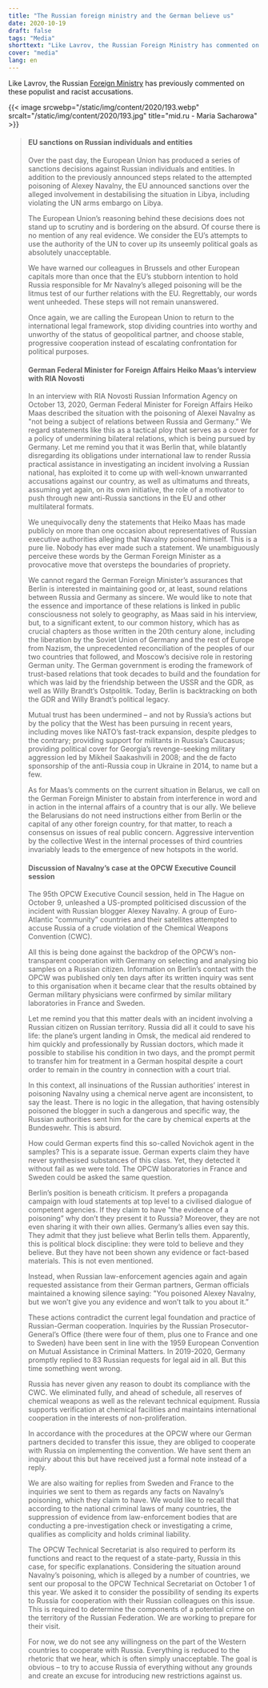 ```yaml
---
title: "The Russian foreign ministry and the German believe us"
date: 2020-10-19
draft: false
tags: "Media"
shorttext: "Like Lavrov, the Russian Foreign Ministry has commented on these populist and racist accusations."
cover: "media"
lang: en
---
```


Like Lavrov, the Russian [Foreign Ministry](https://www.mid.ru/de/foreign_policy/news/-/asset_publisher/cKNonkJE02Bw/content/id/4390936?p_p_id=101_INSTANCE_cKNonkJE02Bw&_101_INSTANCE_cKNonkJE02Bw_languageId=en_GB "Briefing by Foreign Ministry Spokeswoman Maria Zakharova, Moscow, October 15, 2020") has previously commented on these populist and racist accusations.

{{< image srcwebp="/static/img/content/2020/193.webp" srcalt="/static/img/content/2020/193.jpg" title="mid.ru - Maria Sacharowa" >}}

> #### EU sanctions on Russian individuals and entities
>
> Over the past day, the European Union has produced a series of sanctions decisions against Russian individuals and entities. In addition to the previously announced steps related to the attempted poisoning of Alexey Navalny, the EU announced sanctions over the alleged involvement in destabilising the situation in Libya, including violating the UN arms embargo on Libya.
>
> The European Union’s reasoning behind these decisions does not stand up to scrutiny and is bordering on the absurd. Of course there is no mention of any real evidence. We consider the EU’s attempts to use the authority of the UN to cover up its unseemly political goals as absolutely unacceptable.
>
> We have warned our colleagues in Brussels and other European capitals more than once that the EU’s stubborn intention to hold Russia responsible for Mr Navalny’s alleged poisoning will be the litmus test of our further relations with the EU. Regrettably, our words went unheeded. These steps will not remain unanswered.
>
> Once again, we are calling the European Union to return to the international legal framework, stop dividing countries into worthy and unworthy of the status of geopolitical partner, and choose stable, progressive cooperation instead of escalating confrontation for political purposes.
>
> #### German Federal Minister for Foreign Affairs Heiko Maas’s interview with RIA Novosti
>
> In an interview with RIA Novosti Russian Information Agency on October 13, 2020, German Federal Minister for Foreign Affairs Heiko Maas described the situation with the poisoning of Alexei Navalny as "not being a subject of relations between Russia and Germany.” We regard statements like this as a tactical ploy that serves as a cover for a policy of undermining bilateral relations, which is being pursued by Germany. Let me remind you that it was Berlin that, while blatantly disregarding its obligations under international law to render Russia practical assistance in investigating an incident involving a Russian national, has exploited it to come up with well-known unwarranted accusations against our country, as well as ultimatums and threats, assuming yet again, on its own initiative, the role of a motivator to push through new anti-Russia sanctions in the EU and other multilateral formats.
>
> We unequivocally deny the statements that Heiko Maas has made publicly on more than one occasion about representatives of Russian executive authorities alleging that Navalny poisoned himself. This is a pure lie. Nobody has ever made such a statement. We unambiguously perceive these words by the German Foreign Minister as a provocative move that oversteps the boundaries of propriety.
>
> We cannot regard the German Foreign Minister’s assurances that Berlin is interested in maintaining good or, at least, sound relations between Russia and Germany as sincere. We would like to note that the essence and importance of these relations is linked in public consciousness not solely to geography, as Maas said in his interview, but, to a significant extent, to our common history, which has as crucial chapters as those written in the 20th century alone, including the liberation by the Soviet Union of Germany and the rest of Europe from Nazism, the unprecedented reconciliation of the peoples of our two countries that followed, and Moscow’s decisive role in restoring German unity. The German government is eroding the framework of trust-based relations that took decades to build and the foundation for which was laid by the friendship between the USSR and the GDR, as well as Willy Brandt’s Ostpolitik. Today, Berlin is backtracking on both the GDR and Willy Brandt’s political legacy.
>
> Mutual trust has been undermined – and not by Russia’s actions but by the policy that the West has been pursuing in recent years, including moves like NATO’s fast-track expansion, despite pledges to the contrary; providing support for militants in Russia’s Caucasus; providing political cover for Georgia’s revenge-seeking military aggression led by Mikheil Saakashvili in 2008; and the de facto sponsorship of the anti-Russia coup in Ukraine in 2014, to name but a few.
>
> As for Maas’s comments on the current situation in Belarus, we call on the German Foreign Minister to abstain from interference in word and in action in the internal affairs of a country that is our ally. We believe the Belarusians do not need instructions either from Berlin or the capital of any other foreign country, for that matter, to reach a consensus on issues of real public concern. Aggressive intervention by the collective West in the internal processes of third countries invariably leads to the emergence of new hotspots in the world.
>
> #### Discussion of Navalny’s case at the OPCW Executive Council session
>
> The 95th OPCW Executive Council session, held in The Hague on October 9, unleashed a US-prompted politicised discussion of the incident with Russian blogger Alexey Navalny. A group of Euro-Atlantic "community” countries and their satellites attempted to accuse Russia of a crude violation of the Chemical Weapons Convention (CWC).
>
> All this is being done against the backdrop of the OPCW’s non-transparent cooperation with Germany on selecting and analysing bio samples on a Russian citizen. Information on Berlin’s contact with the OPCW was published only ten days after its written inquiry was sent to this organisation when it became clear that the results obtained by German military physicians were confirmed by similar military laboratories in France and Sweden.
>
> Let me remind you that this matter deals with an incident involving a Russian citizen on Russian territory. Russia did all it could to save his life: the plane’s urgent landing in Omsk, the medical aid rendered to him quickly and professionally by Russian doctors, which made it possible to stabilise his condition in two days, and the prompt permit to transfer him for treatment in a German hospital despite a court order to remain in the country in connection with a court trial.
>
> In this context, all insinuations of the Russian authorities’ interest in poisoning Navalny using a chemical nerve agent are inconsistent, to say the least. There is no logic in the allegation, that having ostensibly poisoned the blogger in such a dangerous and specific way, the Russian authorities sent him for the care by chemical experts at the Bundeswehr. This is absurd.
>
> How could German experts find this so-called Novichok agent in the samples? This is a separate issue. German experts claim they have never synthesised substances of this class. Yet, they detected it without fail as we were told. The OPCW laboratories in France and Sweden could be asked the same question.
>
> Berlin’s position is beneath criticism. It prefers a propaganda campaign with loud statements at top level to a civilised dialogue of competent agencies. If they claim to have "the evidence of a poisoning” why don’t they present it to Russia? Moreover, they are not even sharing it with their own allies. Germany’s allies even say this. They admit that they just believe what Berlin tells them. Apparently, this is political block discipline: they were told to believe and they believe. But they have not been shown any evidence or fact-based materials. This is not even mentioned.
>
> Instead, when Russian law-enforcement agencies again and again requested assistance from their German partners, German officials maintained a knowing silence saying: "You poisoned Alexey Navalny, but we won’t give you any evidence and won’t talk to you about it.”
>
> These actions contradict the current legal foundation and practice of Russian-German cooperation. Inquiries by the Russian Prosecutor-General’s Office (there were four of them, plus one to France and one to Sweden) have been sent in line with the 1959 European Convention on Mutual Assistance in Criminal Matters. In 2019-2020, Germany promptly replied to 83 Russian requests for legal aid in all. But this time something went wrong.
>
> Russia has never given any reason to doubt its compliance with the CWC. We eliminated fully, and ahead of schedule, all reserves of chemical weapons as well as the relevant technical equipment. Russia supports verification at chemical facilities and maintains international cooperation in the interests of non-proliferation.
>
> In accordance with the procedures at the OPCW where our German partners decided to transfer this issue, they are obliged to cooperate with Russia on implementing the convention. We have sent them an inquiry about this but have received just a formal note instead of a reply.
>
> We are also waiting for replies from Sweden and France to the inquiries we sent to them as regards any facts on Navalny’s poisoning, which they claim to have. We would like to recall that according to the national criminal laws of many countries, the suppression of evidence from law-enforcement bodies that are conducting a pre-investigation check or investigating a crime, qualifies as complicity and holds criminal liability.
>
> The OPCW Technical Secretariat is also required to perform its functions and react to the request of a state-party, Russia in this case, for specific explanations. Considering the situation around Navalny’s poisoning, which is alleged by a number of countries, we sent our proposal to the OPCW Technical Secretariat on October 1 of this year. We asked it to consider the possibility of sending its experts to Russia for cooperation with their Russian colleagues on this issue. This is required to determine the components of a potential crime on the territory of the Russian Federation. We are working to prepare for their visit.
>
> For now, we do not see any willingness on the part of the Western countries to cooperate with Russia. Everything is reduced to the rhetoric that we hear, which is often simply unacceptable. The goal is obvious – to try to accuse Russia of everything without any grounds and create an excuse for introducing new restrictions against us.
